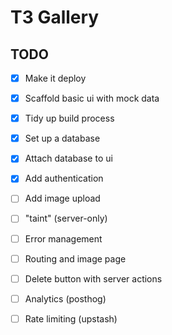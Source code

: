 # T3 Gallery

## TODO

- [x] Make it deploy
- [x] Scaffold basic ui with mock data
- [x] Tidy up build process
- [x] Set up a database
- [x] Attach database to ui
- [x] Add authentication
- [ ] Add image upload 
- [ ] "taint" (server-only)
- [ ] Error management
- [ ] Routing and image page
- [ ] Delete button with server actions
- [ ] Analytics (posthog)
- [ ] Rate limiting (upstash)

